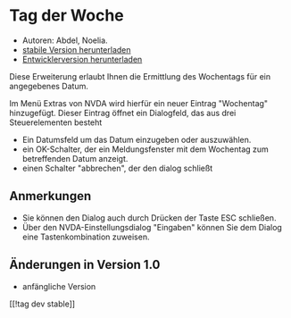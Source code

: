 # Tag der Woche #

*	 Autoren: Abdel, Noelia.
*	 [stabile Version herunterladen][1]
*	 [Entwicklerversion herunterladen][2]

Diese Erweiterung erlaubt Ihnen die Ermittlung des Wochentags für ein
angegebenes Datum.

Im Menü Extras von NVDA wird hierfür ein neuer Eintrag "Wochentag"
hinzugefügt. Dieser Eintrag öffnet ein Dialogfeld, das aus drei
Steuerelementen besteht

*	 Ein Datumsfeld um das Datum einzugeben oder auszuwählen.
*	 ein OK-Schalter, der ein Meldungsfenster mit dem Wochentag zum
   betreffenden Datum anzeigt.
*	 einen Schalter "abbrechen", der den dialog schließt

## Anmerkungen ##
*	 Sie können den Dialog auch durch Drücken der Taste ESC schließen.
*	 Über den NVDA-Einstellungsdialog "Eingaben" können Sie dem Dialog eine
   Tastenkombination zuweisen.

## Änderungen in Version 1.0 ##
*	 anfängliche Version

[[!tag dev stable]]

[1]: http://addons.nvda-project.org/files/get.php?file=dw

[2]: http://addons.nvda-project.org/files/get.php?file=dw-dev
